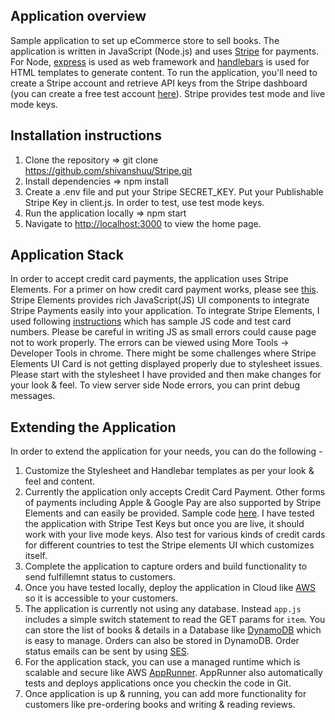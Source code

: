 ## Application overview
Sample application to set up eCommerce store to sell books. 
The application is written in JavaScript (Node.js) and uses [Stripe](https://stripe.com/) for payments. For Node, [express](https://expressjs.com/) is used as web framework and [handlebars](https://handlebarsjs.com/) is used for HTML templates to generate content. To run the application, you'll need to create a Stripe account and retrieve API keys from the Stripe dashboard (you can create a free test account [here](https://dashboard.stripe.com/register)). Stripe provides test mode and live mode keys.

## Installation instructions
1) Clone the repository => git clone https://github.com/shivanshuu/Stripe.git
2) Install dependencies => npm install
2) Create a .env file and put your Stripe SECRET_KEY. Put your Publishable Stripe Key in client.js. In order to test, use test mode keys.
3) Run the application locally => npm start
4) Navigate to [http://localhost:3000](http://localhost:3000) to view the home page.

## Application Stack
In order to accept credit card payments, the application uses Stripe Elements. For a primer on how credit card payment works, please see [this](https://stripe.com/docs/payments/cards/overview). Stripe Elements provides rich JavaScript(JS) UI components to integrate Stripe Payments easily into your application. To integrate Stripe Elements, I used following [instructions](https://stripe.com/docs/payments/integration-builder) which has sample JS code and test card numbers. Please be careful in writing JS as small errors could cause page not to work properly. The errors can be viewed using More Tools -> Developer Tools in chrome. There might be some challenges where Stripe Elements UI Card is not getting displayed properly due to stylesheet issues. Please start with the stylesheet I have provided and then make changes for your look & feel. To view server side Node errors, you can print debug messages.

## Extending the Application
In order to extend the application for your needs, you can do the following -
1) Customize the Stylesheet and Handlebar templates as per your look & feel and content.
2) Currently the application only accepts Credit Card Payment. Other forms of payments including Apple & Google Pay are also supported by Stripe Elements and can easily be provided. Sample code [here](https://github.com/stripe/stripe-payments-demo). I have tested the application with Stripe Test Keys but once you are live, it should work with your live mode keys. Also test for various kinds of credit cards for different countries to test the Stripe elements UI which customizes itself.
3) Complete the application to capture orders and build functionality to send fulfillemnt status to customers. 
4) Once you have tested locally, deploy the application in Cloud like [AWS](https://aws.amazon.com/getting-started/) so it is accessible to your customers. 
5) The application is currently not using any database. Instead `app.js` includes a simple switch statement to read the GET params for `item`. You can store the list of books & details in a Database like [DynamoDB](https://aws.amazon.com/getting-started/hands-on/create-nosql-table/) which is easy to manage. Orders can also be stored in DynamoDB. Order status emails can be sent by using [SES](https://aws.amazon.com/ses/getting-started/).
6) For the application stack, you can use a managed runtime which is scalable and secure like AWS [AppRunner](https://docs.aws.amazon.com/apprunner/latest/dg/service-source-code-nodejs.html). AppRunner also automatically tests and deploys applications once you checkin the code in Git.
7) Once application is up & running, you can add more functionality for customers like pre-ordering books and writing & reading reviews. 


